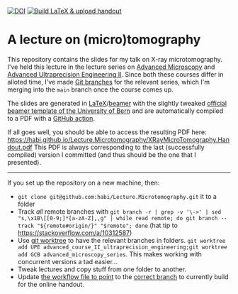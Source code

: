 [![DOI](https://zenodo.org/badge/162259004.svg)](https://zenodo.org/badge/latestdoi/162259004) [![Build LaTeX & upload handout](https://github.com/habi/Lecture.Microtomography/actions/workflows/latex.yaml/badge.svg)](https://github.com/habi/Lecture.Microtomography/actions/workflows/latex.yaml)

# A lecture on (micro)tomography

This repository contains the slides for my talk on X-ray microtomography.
I've held this lecture in the lecture series on [Advanced Microscopy](https://www.mic.unibe.ch/studies/lecture_series_on_advanced_microscopy/) and [Advanced Ultraprecision Engineering II](https://www.philnat.unibe.ch/studies/study_programs/master_s_in_precision_engineering/index_eng.html).
Since both these courses differ in alloted time, I've made [Git branches](https://github.com/habi/Lecture.Microtomography/branches) for the relevant series, which I'm merging into the `main` branch once the course comes up.

The slides are generated in [LaTeX](https://www.latex-project.org/)/[beamer](https://bitbucket.org/rivanvx/beamer/wiki/Home) with the slightly tweaked [official beamer template of the University of Bern](http://intern.unibe.ch/dienstleistungen/corporate_design_und_vorlagen/praesentationen/index_ger.html) and are automatically compiled to a PDF with a [GitHub action](https://github.com/xu-cheng/latex-action).

If all goes well, you should be able to access the resulting PDF here: https://habi.github.io/Lecture.Microtomography/XRayMicroTomography.Handout.pdf
This PDF is always corresponding to the last (successfully compiled) version I committed (and thus should be the one that I presented).

----

If you set up the repository on a new machine, then:
- `git clone git@github.com:habi/Lecture.Microtomography.git` it to a folder
- Track *all* remote branches with `git branch -r | grep -v '\->' | sed "s,\x1B\[[0-9;]*[a-zA-Z],,g" | while read remote; do git branch --track "${remote#origin/}" "$remote"; done` (hat tip to https://stackoverflow.com/a/10312587)
- Use [git worktree](https://git-scm.com/docs/git-worktree) to have the relevant branches in folders. `git worktree add UPE advanced_course_II_ultraprecision_engineering;git worktree add GCB advanced_microscopy_series`. This makes working with concurrent versions a tad easier...
- Tweak lectures and copy stuff from one folder to another.
- Update [the workflow file to point](https://github.com/habi/Lecture.Microtomography/blob/main/.github/workflows/latex.yaml) to the [correct branch](https://github.com/habi/Lecture.Microtomography/branches) to currently build for the online handout.
